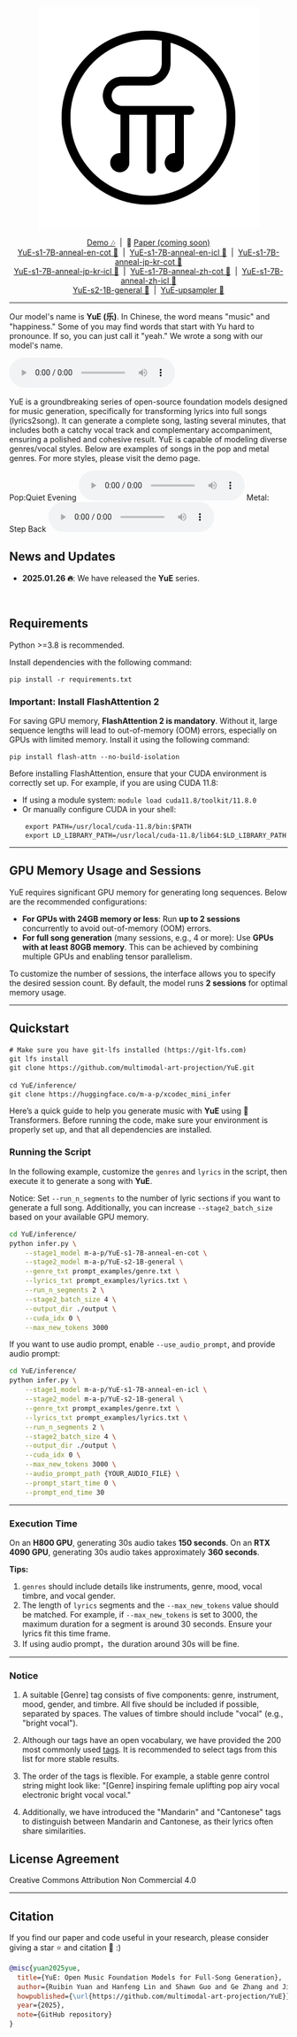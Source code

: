 <p align="center">
    <img src="./assets/logo/白底.png" width="400" />
</p>

<p align="center">
    <a href="https://map-yue.github.io/">Demo 🎶</a> &nbsp;|&nbsp; 📑 <a href="">Paper (coming soon)</a>
    <br>
    <a href="https://huggingface.co/m-a-p/YuE-s1-7B-anneal-en-cot">YuE-s1-7B-anneal-en-cot 🤗</a> &nbsp;|&nbsp; <a href="https://huggingface.co/m-a-p/YuE-s1-7B-anneal-en-icl">YuE-s1-7B-anneal-en-icl 🤗</a> &nbsp;|&nbsp; <a href="https://huggingface.co/m-a-p/YuE-s1-7B-anneal-jp-kr-cot">YuE-s1-7B-anneal-jp-kr-cot 🤗</a>
    <br>
    <a href="https://huggingface.co/m-a-p/YuE-s1-7B-anneal-jp-kr-icl">YuE-s1-7B-anneal-jp-kr-icl 🤗</a> &nbsp;|&nbsp; <a href="https://huggingface.co/m-a-p/YuE-s1-7B-anneal-zh-cot">YuE-s1-7B-anneal-zh-cot 🤗</a> &nbsp;|&nbsp; <a href="https://huggingface.co/m-a-p/YuE-s1-7B-anneal-zh-icl">YuE-s1-7B-anneal-zh-icl 🤗</a>
    <br>
    <a href="https://huggingface.co/m-a-p/YuE-s2-1B-general">YuE-s2-1B-general 🤗</a> &nbsp;|&nbsp; <a href="https://huggingface.co/m-a-p/YuE-upsampler">YuE-upsampler 🤗</a>
</p>

---
Our model's name is **YuE (乐)**. In Chinese, the word means "music" and "happiness." Some of you may find words that start with Yu hard to pronounce. If so, you can just call it "yeah." We wrote a song with our model's name.

<audio controls src="https://cdn-uploads.huggingface.co/production/uploads/6555e8d8a0c34cd61a6b9ce3/rG-ELxMyzDU7zH-inB9DV.mpga"></audio>

YuE is a groundbreaking series of open-source foundation models designed for music generation, specifically for transforming lyrics into full songs (lyrics2song). It can generate a complete song, lasting several minutes, that includes both a catchy vocal track and complementary accompaniment, ensuring a polished and cohesive result. YuE is capable of modeling diverse genres/vocal styles. Below are examples of songs in the pop and metal genres. For more styles, please visit the demo page.

Pop:Quiet Evening
<audio controls src="https://cdn-uploads.huggingface.co/production/uploads/640701cb4dc5f2846c91d4eb/gnBULaFjcUyXYzzIwXLZq.mpga"></audio>
Metal: Step Back
<audio controls src="https://cdn-uploads.huggingface.co/production/uploads/6555e8d8a0c34cd61a6b9ce3/kmCwl4GRS70UYDEELL-Tn.mpga"></audio>

## News and Updates

* **2025.01.26 🔥**: We have released the **YuE** series.

<br>

## Requirements

Python >=3.8 is recommended.

Install dependencies with the following command:

```
pip install -r requirements.txt
```

### **Important: Install FlashAttention 2**
For saving GPU memory, **FlashAttention 2 is mandatory**. Without it, large sequence lengths will lead to out-of-memory (OOM) errors, especially on GPUs with limited memory. Install it using the following command:
```
pip install flash-attn --no-build-isolation
```
Before installing FlashAttention, ensure that your CUDA environment is correctly set up. 
For example, if you are using CUDA 11.8:
- If using a module system:
``` module load cuda11.8/toolkit/11.8.0 ```
- Or manually configure CUDA in your shell:
```
    export PATH=/usr/local/cuda-11.8/bin:$PATH
    export LD_LIBRARY_PATH=/usr/local/cuda-11.8/lib64:$LD_LIBRARY_PATH
```

---

## GPU Memory Usage and Sessions

YuE requires significant GPU memory for generating long sequences. Below are the recommended configurations:

- **For GPUs with 24GB memory or less**: Run **up to 2 sessions** concurrently to avoid out-of-memory (OOM) errors.
- **For full song generation** (many sessions, e.g., 4 or more): Use **GPUs with at least 80GB memory**. This can be achieved by combining multiple GPUs and enabling tensor parallelism.

To customize the number of sessions, the interface allows you to specify the desired session count. By default, the model runs **2 sessions** for optimal memory usage.

---

## Quickstart

```
# Make sure you have git-lfs installed (https://git-lfs.com)
git lfs install
git clone https://github.com/multimodal-art-projection/YuE.git

cd YuE/inference/
git clone https://huggingface.co/m-a-p/xcodec_mini_infer
```

Here’s a quick guide to help you generate music with **YuE** using 🤗 Transformers. Before running the code, make sure your environment is properly set up, and that all dependencies are installed.

### Running the Script

In the following example, customize the `genres` and `lyrics` in the script, then execute it to generate a song with **YuE**.

Notice: Set `--run_n_segments` to the number of lyric sections if you want to generate a full song. Additionally, you can increase `--stage2_batch_size` based on your available GPU memory.

```bash
cd YuE/inference/
python infer.py \
    --stage1_model m-a-p/YuE-s1-7B-anneal-en-cot \
    --stage2_model m-a-p/YuE-s2-1B-general \
    --genre_txt prompt_examples/genre.txt \
    --lyrics_txt prompt_examples/lyrics.txt \
    --run_n_segments 2 \
    --stage2_batch_size 4 \
    --output_dir ./output \
    --cuda_idx 0 \
    --max_new_tokens 3000 
```

If you want to use audio prompt, enable `--use_audio_prompt`, and provide audio prompt:
```bash
cd YuE/inference/
python infer.py \
    --stage1_model m-a-p/YuE-s1-7B-anneal-en-icl \
    --stage2_model m-a-p/YuE-s2-1B-general \
    --genre_txt prompt_examples/genre.txt \
    --lyrics_txt prompt_examples/lyrics.txt \
    --run_n_segments 2 \
    --stage2_batch_size 4 \
    --output_dir ./output \
    --cuda_idx 0 \
    --max_new_tokens 3000 \
    --audio_prompt_path {YOUR_AUDIO_FILE} \
    --prompt_start_time 0 \
    --prompt_end_time 30 
```


---

### **Execution Time**
On an **H800 GPU**, generating 30s audio takes **150 seconds**.
On an **RTX 4090 GPU**, generating 30s audio takes approximately **360 seconds**.  

**Tips:**
1. `genres` should include details like instruments, genre, mood, vocal timbre, and vocal gender.
2. The length of `lyrics` segments and the `--max_new_tokens` value should be matched. For example, if `--max_new_tokens` is set to 3000, the maximum duration for a segment is around 30 seconds. Ensure your lyrics fit this time frame.
3. If using audio prompt，the duration around 30s will be fine.
---

### Notice
1. A suitable [Genre] tag consists of five components: genre, instrument, mood, gender, and timbre. All five should be included if possible, separated by spaces. The values of timbre should include "vocal" (e.g., "bright vocal").

2. Although our tags have an open vocabulary, we have provided the 200 most commonly used [tags](./wav_top_200_tags.json). It is recommended to select tags from this list for more stable results.

3. The order of the tags is flexible. For example, a stable genre control string might look like: "[Genre] inspiring female uplifting pop airy vocal electronic bright vocal vocal."

4. Additionally, we have introduced the "Mandarin" and "Cantonese" tags to distinguish between Mandarin and Cantonese, as their lyrics often share similarities.

## License Agreement

Creative Commons Attribution Non Commercial 4.0

---

## Citation

If you find our paper and code useful in your research, please consider giving a star :star: and citation :pencil: :)

```BibTeX
@misc{yuan2025yue,
  title={YuE: Open Music Foundation Models for Full-Song Generation},
  author={Ruibin Yuan and Hanfeng Lin and Shawn Guo and Ge Zhang and Jiahao Pan and Yongyi Zang and Haohe Liu and Xingjian Du and Xeron Du and Zhen Ye and Tianyu Zheng and Yinghao Ma and Minghao Liu and Lijun Yu and Zeyue Tian and Ziya Zhou and Liumeng Xue and Xingwei Qu and Yizhi Li and Tianhao Shen and Ziyang Ma and Shangda Wu and Jun Zhan and Chunhui Wang and Yatian Wang and Xiaohuan Zhou and Xiaowei Chi and Xinyue Zhang and Zhenzhu Yang and Yiming Liang and Xiangzhou Wang and Shansong Liu and Lingrui Mei and Peng Li and Yong Chen and Chenghua Lin and Xie Chen and Gus Xia and Zhaoxiang Zhang and Chao Zhang and Wenhu Chen and Xinyu Zhou and Xipeng Qiu and Roger Dannenberg and Jiaheng Liu and Jian Yang and Stephen Huang and Wei Xue and Xu Tan and Yike Guo}, 
  howpublished={\url{https://github.com/multimodal-art-projection/YuE}},
  year={2025},
  note={GitHub repository}
}
```
<br>
